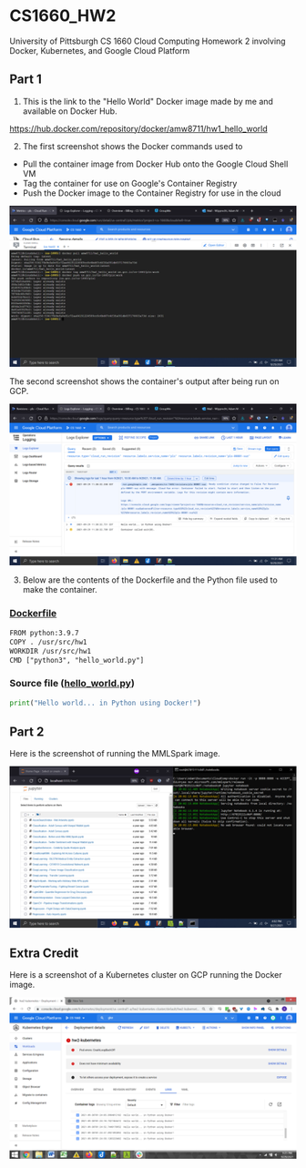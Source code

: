 # CS1660_HW2
University of Pittsburgh CS 1660 Cloud Computing Homework 2 involving Docker, Kubernetes, and Google Cloud Platform

## Part 1

1. This is the link to the "Hello World" Docker image made by me and available on Docker Hub.

https://hub.docker.com/repository/docker/amw8711/hw1_hello_world

2. The first screenshot shows the Docker commands used to 
- Pull the container image from Docker Hub onto the Google Cloud Shell VM
- Tag the container for use on Google's Container Registry
- Push the Docker image to the Container Registry for use in the cloud

![GCP1](Screenshots/Part1-1.png)

The second screenshot shows the container's output after being run on GCP.

![GCP2](Screenshots/Part1-2.png)

3. Below are the contents of the Dockerfile and the Python file used to make the container.

### [Dockerfile](Dockerfile)

```
FROM python:3.9.7
COPY . /usr/src/hw1
WORKDIR /usr/src/hw1
CMD ["python3", "hello_world.py"]
```

### Source file ([hello_world.py](hello_world.py))

```py
print("Hello world... in Python using Docker!")
```

## Part 2

Here is the screenshot of running the MMLSpark image.

![MMLSpark](Screenshots/Part2.png)

## Extra Credit

Here is a screenshot of a Kubernetes cluster on GCP running the Docker image.

![EC](Screenshots/EC.png)
